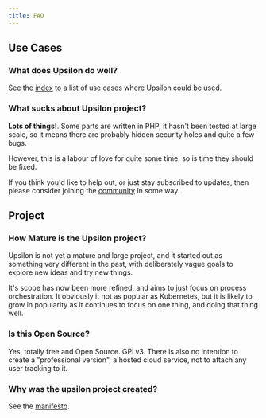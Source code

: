 ```yaml
---
title: FAQ
---
```


## Use Cases

### What does Upsilon do well?

See the [index](homepage) to a list of use cases where Upsilon could be used.

### What sucks about Upsilon project?
**Lots of things!**. Some parts are written in PHP, it hasn't been tested at large scale, so it means there are probably hidden security holes and quite a few bugs. 

However, this is a labour of love for quite some time, so is time they should be fixed. 

If you think you'd like to help out, or just stay subscribed to updates, then please consider joining the [community](community) in some way.

## Project

### How Mature is the Upsilon project?

Upsilon is not yet a mature and large project, and it started out as something very different in the past, with deliberately vague goals to explore new ideas and try new things.

It's scope has now been more refined, and aims to just focus on process orchestration. It obviously it not as popular as Kubernetes, but it is likely to grow in popularity as it continues to focus on one thing, and doing that thing well.

### Is this Open Source?

Yes, totally free and Open Source. GPLv3. There is also no intention to create a "professional version", a hosted cloud service, not to attach any user tracking to it.

### Why was the upsilon project created? 

See the [manifesto](manifesto).

